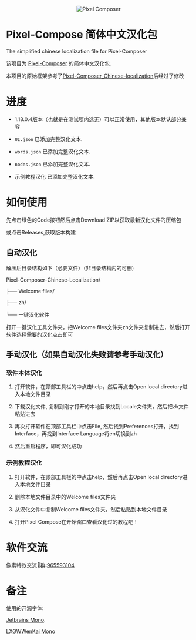 <p align="center">
  <img src="https://github.com/user-attachments/assets/d94a649c-a775-4a93-ac52-55d720c284ba" alt="Pixel Composer"/>
</p>

# Pixel-Compose 简体中文汉化包

The simplified chinese localization file for Pixel-Composer

该项目为 [Pixel-Composer](https://github.com/Ttanasart-pt/Pixel-Composer) 的简体中文汉化包.

本项目的原始框架参考了[Pixel-Composer_Chinese-localization](https://github.com/LunarConcerto/Pixel-Composer_Chinese-localization)后经过了修改

# 进度

- 1.18.0.4版本（也就是在测试项内选无）可以正常使用，其他版本默认部分兼容

- `UI.json` 已添加完整汉化文本.

- `words.json` 已添加完整汉化文本.

- `nodes.json` 已添加完整汉化文本.

- 示例教程汉化 已添加完整汉化文本.

# 如何使用

先点击绿色的Code按钮然后点击Download ZIP以获取最新汉化文件的压缩包

或点击Releases,获取版本构建

## 自动汉化

解压后目录结构如下（必要文件）（非目录结构内的可删)

Pixel-Composer-Chinese-Localization/

├── Welcome files/

├── zh/

└── 一键汉化软件

打开一键汉化工具文件夹，把Welcome files文件夹zh文件夹复制进去，然后打开软件选择需要的汉化点击即可

## 手动汉化（如果自动汉化失败请参考手动汉化）

### 软件本体汉化

1. 打开软件，在顶部工具栏的中点击help，然后再点击Open local directory进入本地文件目录

2. 下载汉化文件, 复制到刚才打开的本地目录找到Locale文件夹，然后把zh文件粘贴进去

3. 再次打开软件在顶部工具栏中点击File, 然后找到Preferences打开，找到Interface，再找到Interface Language将en切换到zh

4. 然后重启程序，即可汉化成功

### 示例教程汉化

1. 打开软件，在顶部工具栏的中点击help，然后再点击Open local directory进入本地文件目录

2. 删除本地文件目录中的Welcome files文件夹

3. 从汉化文件中复制Welcome files文件夹，然后粘贴到本地文件目录

4. 打开Pixel Compose在开始窗口查看汉化过的教程吧！

# 软件交流

像素特效交流🐧群:[965593104](https://qm.qq.com/q/OJq4AY2z4e)

# 备注

使用的开源字体: 

[Jetbrains Mono](https://github.com/JetBrains/JetBrainsMono).

[LXGWWenKai Mono](https://github.com/lxgw/LxgwWenKai)

